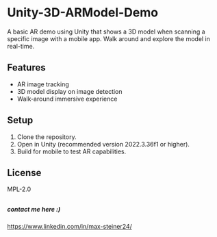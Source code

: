 # Unity-3D-ARModel-Demo

A basic AR demo using Unity that shows a 3D model when scanning a specific image with a mobile app. Walk around and explore the model in real-time.

## Features
- AR image tracking
- 3D model display on image detection
- Walk-around immersive experience

## Setup
1. Clone the repository.
2. Open in Unity (recommended version 2022.3.36f1 or higher).
3. Build for mobile to test AR capabilities.

## License
MPL-2.0

##

##### contact me here :)
 https://www.linkedin.com/in/max-steiner24/
